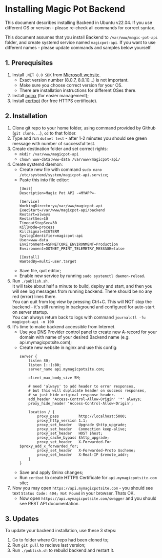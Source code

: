# Installing Magic Pot Backend

This document describes installing Backend in Ubuntu v22.04. If you use different OS or version - please re-check all commands for correct syntax.

This document assumes that you install Backend to `/var/www/magic-pot-api` folder, and create systemd service named `magicpot-api`. If you want to use different names - please update commands and samples below yourself.

## 1. Prerequisites

1. Install `.NET 8.0 SDK` from [Microsoft website](https://dotnet.microsoft.com/ru-ru/download).
    * Exact version number (8.0.7, 8.0.10...) is not important.
    * Make sure you choose correct version for your OS.
    * There are installation instructions for different OSes there.
2. Install [nginx](https://nginx.org/) (for easier management);
3. Install [certbot](https://certbot.eff.org/) (for free HTTPS certificate).

## 2. Installation

1. Clone git repo to your home folder, using command provided by Github (`git clone...`), `cd` to that folder.
2. Type and run `dotnet test` - after 1-2 minutes you should see green message with number of successful test.
3. Create destination folder and set correct rights:
    * `mkdir /var/www/magicpot-api`
    * `chown www-data:www-data /var/www/magicpot-api/`
4. Create systemd daemon:
    * Create new file with command `sudo nano /etc/systemd/system/magicpot-api.service`; 
    * Paste this into file editor:
        ```
        [Unit]
        Description=Magic Pot API -=MYAPP=-

        [Service]
        WorkingDirectory=/var/www/magicpot-api
        ExecStart=/var/www/magicpot-api/backend
        Restart=always
        RestartSec=10
        TimeoutStopSec=30
        KillMode=process
        KillSignal=SIGTERM
        SyslogIdentifier=magicpot-api
        User=www-data
        Environment=ASPNETCORE_ENVIRONMENT=Production
        Environment=DOTNET_PRINT_TELEMETRY_MESSAGE=false

        [Install]
        WantedBy=multi-user.target
        ```
    * Save file, quit editor;
    * Enable new service by running `sudo systemctl daemon-reload`.
5. Run `./publish.sh`. \
    It will take about half a minute to build, deploy and start, and then you will see log messages from running backend. There should be no any red (error) lines there. \
    You can quit from log view by pressing Ctrl+C. This will NOT stop the backend - it's still running in background and configured for auto-start on server startup. \
    You can always return back to logs with command `journalctl -fu magicpot-api -n 100`
6. It's time to make backend accessible from Internet.
    * Use you DNS Provider control panel to create new A-record for your domain with name of your desired Backend name (e.g. api.mymagicpotsite.com);
    * Create new website in nginx and use this config:
        ```
        server {
            listen 80;
            listen [::]:80;
            server_name api.mymagicpotsite.com;

            client_max_body_size 5M;

            # need 'always' to add header to error responses,
            # but this will duplicate header on success responses,
            # so just hide original response header.
            add_header 'Access-Control-Allow-Origin' '*' always;
            proxy_hide_header 'Access-Control-Allow-Origin';

            location / {
                proxy_pass         http://localhost:5000;
                proxy_http_version 1.1;
                proxy_set_header   Upgrade $http_upgrade;
                proxy_set_header   Connection keep-alive;
                proxy_set_header   HOST $host;
                proxy_cache_bypass $http_upgrade;
                proxy_set_header   X-Forwarded-For $proxy_add_x_forwarded_for;
                proxy_set_header   X-Forwarded-Proto $scheme;
                proxy_set_header   X-Real-IP $remote_addr;
            }
        }
        ```
    * Save and apply Gninx changes;
    * Run `certbot` to create HTTPS Certificate for `api.mymagicpotsite.com` site;
7. Now you may open `https://api.mymagicpotsite.com` - you should see text `Status Code: 404; Not Found` in your browser. Thats OK.
    * Now open `https://api.mymagicpotsite.com/swagger` and you should see REST API documentation. 

## 3. Updates

To update your backend installation, use these 3 steps:

1. Go to folder where Git repo had been cloned to;
2. Run `git pull` to recieve last version;
3. Run `./publish.sh` to rebuild backend and restart it.